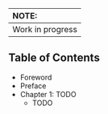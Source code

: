 

| NOTE: |
| :--- |
| Work in progress |

## Table of Contents

* Foreword
* Preface
* Chapter 1: TODO
    * TODO
